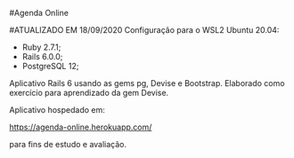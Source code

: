 #Agenda Online

#ATUALIZADO EM 18/09/2020
Configuração para o WSL2 Ubuntu 20.04:
- Ruby 2.7.1;
- Rails 6.0.0;
- PostgreSQL 12;

Aplicativo Rails 6 usando as gems pg, Devise e Bootstrap.
Elaborado como exercício para aprendizado da gem Devise.

Aplicativo hospedado em:

https://agenda-online.herokuapp.com/

para fins de estudo e avaliação.
